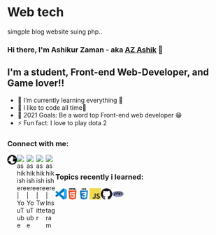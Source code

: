 # Web tech
simgple blog website suing php..

### Hi there, I'm Ashikur Zaman - aka [AZ Ashik][facebook] 👋

## I'm a student, Front-end Web-Developer, and Game lover!!

- 🌱 I’m currently learning everything 🤣
- 👯 I like to code all time🤣
- 🥅 2021 Goals: Be a word top Front-end web developer 😁
- ⚡ Fun fact: I love to play dota 2

### Connect with me:

[<img align="left" alt="mywebsite" width="22px" src="https://raw.githubusercontent.com/iconic/open-iconic/master/svg/globe.svg" />][website]
[<img align="left" alt="ashikishere | YouTube" width="22px" src="https://cdn.jsdelivr.net/npm/simple-icons@v3/icons/youtube.svg" />][youtube]
[<img align="left" alt="ashikishere | YouTube" width="22px" src="https://cdn.jsdelivr.net/npm/simple-icons@v3/icons/facebook.svg" />][facebook]
[<img align="left" alt="ashikishere | Twitter" width="22px" src="https://cdn.jsdelivr.net/npm/simple-icons@v3/icons/twitter.svg" />][twitter]
[<img align="left" alt="ashikishere | Instagram" width="22px" src="https://cdn.jsdelivr.net/npm/simple-icons@v3/icons/instagram.svg" />][instagram]

<br />

### Topics recently i learned:

<img align="left" alt="Visual Studio Code" width="26px" src="https://raw.githubusercontent.com/github/explore/80688e429a7d4ef2fca1e82350fe8e3517d3494d/topics/visual-studio-code/visual-studio-code.png" />

<img align="left" alt="HTML5" width="26px" src="https://raw.githubusercontent.com/github/explore/80688e429a7d4ef2fca1e82350fe8e3517d3494d/topics/html/html.png" />

<img align="left" alt="CSS3" width="26px" src="https://raw.githubusercontent.com/github/explore/80688e429a7d4ef2fca1e82350fe8e3517d3494d/topics/css/css.png" />

<!-- <img align="left" alt="Sass" width="26px" src="https://raw.githubusercontent.com/github/explore/80688e429a7d4ef2fca1e82350fe8e3517d3494d/topics/sass/sass.png" /> -->

<img align="left" alt="JavaScript" width="26px" src="https://raw.githubusercontent.com/github/explore/80688e429a7d4ef2fca1e82350fe8e3517d3494d/topics/javascript/javascript.png" />

<img align="left" alt="GitHub" width="26px" src="https://raw.githubusercontent.com/github/explore/78df643247d429f6cc873026c0622819ad797942/topics/github/github.png" />
<img align="left" alt="GitHub" width="26px" src="https://raw.githubusercontent.com/github/explore/78df643247d429f6cc873026c0622819ad797942/topics/php/php.png" />

<br />
<br />

[website]: https://ashikishere.live/
[facebook]: https://www.facebook.com/Azashikishere
[twitter]: https://twitter.com/Azashikishere
[youtube]: https://www.youtube.com/channel/UCgplHPOwXES79fhaNC2C75w
[instagram]: https://www.instagram.com/azashikishere/
